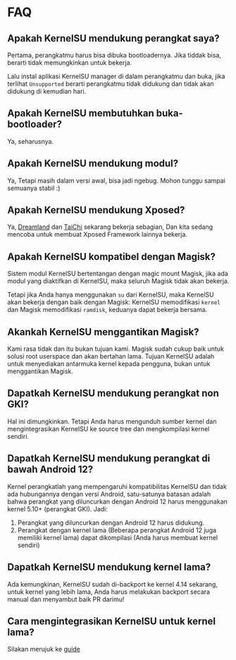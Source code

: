 # FAQ

## Apakah KernelSU mendukung perangkat saya?

Pertama, perangkatmu harus bisa dibuka bootloadernya. Jika tiddak bisa, berarti tidak memungkinkan untuk bekerja.

Lalu instal aplikasi KernelSU manager di dalam perangkatmu dan buka, jika terlihat `Unsupported` berarti perangkatmu tidak didukung dan tidak akan didukung di kemudian hari.

## Apakah KernelSU membutuhkan buka-bootloader?

Ya, seharusnya.

## Apakah KernelSU mendukung modul?

Ya, Tetapi masih dalam versi awal, bisa jadi ngebug. Mohon tunggu sampai semuanya stabil :)

## Apakah KernelSU mendukung Xposed?

Ya, [Dreamland](https://github.com/canyie/Dreamland) dan [TaiChi](https::/taichi.cool) sekarang bekerja sebagian, Dan kita sedang mencoba untuk membuat Xposed Framework lainnya bekerja.

## Apakah KernelSU kompatibel dengan Magisk?

Sistem modul KernelSU bertentangan dengan magic mount Magisk, jika ada modul yang diaktifkan di KernelSU, maka seluruh Magisk tidak akan bekerja.

Tetapi jika Anda hanya menggunakan `su` dari KernelSU, maka KernelSU akan bekerja dengan baik dengan Magisk: KernelSU memodifikasi `kernel` dan Magisk memodifikasi `ramdisk`, keduanya dapat bekerja bersama.

## Akankah KernelSU menggantikan Magisk?

Kami rasa tidak dan itu bukan tujuan kami. Magisk sudah cukup baik untuk solusi root userspace dan akan bertahan lama. Tujuan KernelSU adalah untuk menyediakan antarmuka kernel kepada pengguna, bukan untuk menggantikan Magisk.

## Dapatkah KernelSU mendukung perangkat non GKI?

Hal ini dimungkinkan. Tetapi Anda harus mengunduh sumber kernel dan mengintegrasikan KernelSU ke source tree dan mengkompilasi kernel sendiri.

## Dapatkah KernelSU mendukung perangkat di bawah Android 12?

Kernel perangkatlah yang mempengaruhi kompatibilitas KernelSU dan tidak ada hubungannya dengan versi Android, satu-satunya batasan adalah bahwa perangkat yang diluncurkan dengan Android 12 harus menggunakan kernel 5.10+ (perangkat GKI). Jadi:

1. Perangkat yang diluncurkan dengan Android 12 harus didukung.
2. Perangkat dengan kernel lama (Beberapa perangkat Android 12 juga memiliki kernel lama) dapat dikompilasi (Anda harus membuat kernel sendiri)

## Dapatkah KernelSU mendukung kernel lama?

Ada kemungkinan, KernelSU sudah di-backport ke kernel 4.14 sekarang, untuk kernel yang lebih lama, Anda harus melakukan backport secara manual dan menyambut baik PR darimu!

## Cara mengintegrasikan KernelSU untuk kernel lama?

Silakan merujuk ke [guide](how-to-integrate-for-non-gki)
